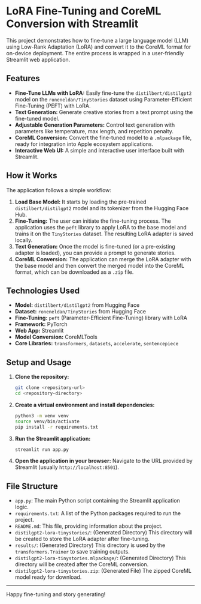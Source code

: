 # LoRA Fine-Tuning and CoreML Conversion with Streamlit

This project demonstrates how to fine-tune a large language model (LLM) using Low-Rank Adaptation (LoRA) and convert it to the CoreML format for on-device deployment. The entire process is wrapped in a user-friendly Streamlit web application.

## Features

-   **Fine-Tune LLMs with LoRA:** Easily fine-tune the `distilbert/distilgpt2` model on the `roneneldan/TinyStories` dataset using Parameter-Efficient Fine-Tuning (PEFT) with LoRA.
-   **Text Generation:** Generate creative stories from a text prompt using the fine-tuned model.
-   **Adjustable Generation Parameters:** Control text generation with parameters like temperature, max length, and repetition penalty.
-   **CoreML Conversion:** Convert the fine-tuned model to a `.mlpackage` file, ready for integration into Apple ecosystem applications.
-   **Interactive Web UI:** A simple and interactive user interface built with Streamlit.

## How it Works

The application follows a simple workflow:

1.  **Load Base Model:** It starts by loading the pre-trained `distilbert/distilgpt2` model and its tokenizer from the Hugging Face Hub.
2.  **Fine-Tuning:** The user can initiate the fine-tuning process. The application uses the `peft` library to apply LoRA to the base model and trains it on the `TinyStories` dataset. The resulting LoRA adapter is saved locally.
3.  **Text Generation:** Once the model is fine-tuned (or a pre-existing adapter is loaded), you can provide a prompt to generate stories.
4.  **CoreML Conversion:** The application can merge the LoRA adapter with the base model and then convert the merged model into the CoreML format, which can be downloaded as a `.zip` file.

## Technologies Used

-   **Model:** `distilbert/distilgpt2` from Hugging Face
-   **Dataset:** `roneneldan/TinyStories` from Hugging Face
-   **Fine-Tuning:** `peft` (Parameter-Efficient Fine-Tuning) library with LoRA
-   **Framework:** PyTorch
-   **Web App:** Streamlit
-   **Model Conversion:** CoreMLTools
-   **Core Libraries:** `transformers`, `datasets`, `accelerate`, `sentencepiece`

## Setup and Usage

1.  **Clone the repository:**
    ```bash
    git clone <repository-url>
    cd <repository-directory>
    ```

2.  **Create a virtual environment and install dependencies:**
    ```bash
    python3 -m venv venv
    source venv/bin/activate
    pip install -r requirements.txt
    ```

3.  **Run the Streamlit application:**
    ```bash
    streamlit run app.py
    ```

4.  **Open the application in your browser:**
    Navigate to the URL provided by Streamlit (usually `http://localhost:8501`).

## File Structure

-   `app.py`: The main Python script containing the Streamlit application logic.
-   `requirements.txt`: A list of the Python packages required to run the project.
-   `README.md`: This file, providing information about the project.
-   `distilgpt2-lora-tinystories/`: (Generated Directory) This directory will be created to store the LoRA adapter after fine-tuning.
-   `results/`: (Generated Directory) This directory is used by the `transformers.Trainer` to save training outputs.
-   `distilgpt2-lora-tinystories.mlpackage/`: (Generated Directory) This directory will be created after the CoreML conversion.
-   `distilgpt2-lora-tinystories.zip`: (Generated File) The zipped CoreML model ready for download.

---

Happy fine-tuning and story generating! 